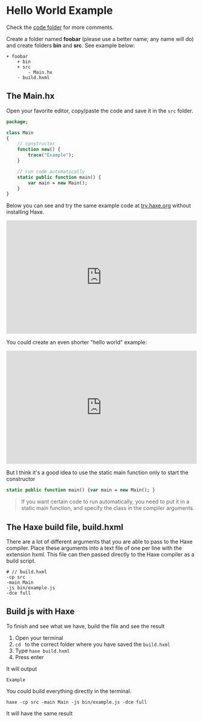 # Hello World Example

Check the [code folder](https://github.com/MatthijsKamstra/haxejs/tree/master/00helloworld/code) for more comments.

Create a folder named **foobar** (please use a better name; any name will do) and create folders **bin** and **src**.
See example below:

```
+ foobar
	+ bin
	+ src
		- Main.hx
	- build.hxml
```

## The Main.hx

Open your favorite editor, copy/paste the code and save it in the `src` folder.

```haxe
package;

class Main
{
	// constructor
	function new() {
		trace("Example");
	}

	// run code automatically
    static public function main() {
        var main = new Main();
	}
}
```

Below you can see and try the same example code at [try.haxe.org](https://try.haxe.org/) without installing Haxe.

<iframe src="https://try.haxe.org/embed/80cf4" width="100%" height="300" frameborder="no" allowfullscreen>
	<a href="https://try.haxe.org/#80cf4">Try Haxe !</a>
</iframe>

You could create an even shorter "hello world" example:

<iframe src="https://try.haxe.org/embed/197E1" width="100%" height="300" frameborder="no" allowfullscreen>
	<a href="https://try.haxe.org/#197E1">Try Haxe !</a>
</iframe>

But I think it's a good idea to use the static main function only to start the constructor
```haxe
static public function main() {var main = new Main(); }
```

> If you want certain code to run automatically, you need to put it in a static main function, and specify the class in the compiler arguments.



## The Haxe build file, build.hxml

There are a lot of different arguments that you are able to pass to the Haxe compiler.
Place these arguments into a text file of one per line with the extension hxml. This file can then passed directly to the Haxe compiler as a build script.

```
# // build.hxml
-cp src
-main Main
-js bin/example.js
-dce full
```


## Build js with Haxe

To finish and see what we have, build the file and see the result

1. Open your terminal
2. `cd ` to the correct folder where you have saved the `build.hxml`
3. Type `haxe build.hxml`
4. Press enter


It will output

	Example




You could build everything directly in the terminal.

```
haxe -cp src -main Main -js bin/example.js -dce full
```

It will have the same result

